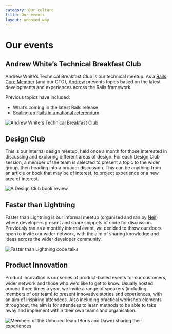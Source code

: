 ```yaml
---
category: Our culture
title: Our events
layout: unboxed_way
---
```


# Our events

## Andrew White’s Technical Breakfast Club
Andrew White’s Technical Breakfast Club is our technical meetup. As a [Rails Core Member](http://rubyonrails.org/community) (and our CTO), [Andrew](https://unboxed.co/people/#andrew-white) presents topics based on the latest developments and experiences across the Rails framework.

Previous topics have included:

* What’s coming in the latest Rails release
* [Scaling up Rails in a national referendum](https://unboxed.co/blog/andrew-white-s-technical-breakfast-club-scaling-up-rails-in-a-national-referendum/)

![Andrew White's Technical Breakfast Club](https://s3-eu-west-1.amazonaws.com/unboxed-web-image-uploader/bc03557b89b50504970d02e20633399b.png)

## Design Club

This is our internal design meetup, held once a month for those interested in discussing and exploring different areas of design. For each Design Club session, a member of the team is selected to present a topic to the wider group, then heading into a broader discussion. This can be anything from an article or book that may be of interest, to project experience or a new area of interest.

![A Design Club book review](https://s3-eu-west-1.amazonaws.com/unboxed-web-image-uploader/ea53c15e07b99ea1befe8dc952148b66.png)


## Faster than Lightning

Faster than Lightning is our informal meetup (organised and ran by [Neil](https://unboxed.co/people/#neil-van-beinum)) where developers present and share snippets of code for discussion. Previously ran as a monthly internal event, we decided to throw our doors open to invite our wider network, with the aim of sharing knowledge and ideas across the wider developer community.

![Faster than Lightning code talks](https://s3-eu-west-1.amazonaws.com/unboxed-web-image-uploader/cb7a98ffd909b03709d9c9d556c9d4ab.png)


## Product Innovation

Product Innovation is our series of product-based events for our customers, wider network and those who we’d like to get to know. Usually hosted around three times a year, we invite a range of speakers (including members of our team) to present innovative stories and experiences, with an aim of inspiring attendees. Also including practical workshop elements throughout, the aim is for attendees to learn methods to be able to take away and implement within their own teams and organisation.

![Members of the Unboxed team (Boris and Dawn) sharing their experiences](https://s3-eu-west-1.amazonaws.com/unboxed-web-image-uploader/4896da0ac53187b04f4bc1fe6d0fec95.png)
